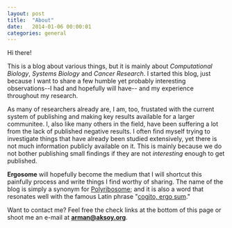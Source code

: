 ```yaml
---
layout: post
title:  "About"
date:   2014-01-06 00:00:01
categories: general 
---
```


Hi there!

This is a blog about various things, but it is mainly about *Computational Biology*, *Systems Biology* and *Cancer Research*.
I started this blog, just because I want to share a few humble yet probably interesting observations--I had and hopefully will have--
and my experience throughout my research.

As many of researchers already are, I am, too, frustated with the current system of publishing and making key results available for a larger communitee.
I, also like many others in the field, have been suffering a lot from the lack of published negative results.
I often find myself trying to investigate things that have already been studied extensively, yet there is not much information publicly available on it.
This is mainly because we do not bother publishing small findings if they are not *interesting* enough to get published.

**Ergosome** will hopefully become the medium that I will shortcut this painfully process and write things I find worthy of sharing.
The name of the blog is simply a synonym for [Polyribosome][wikipoly];
and it is also a word that resonates well with the famous Latin phrase "[cogito, ergo sum][wikicogito]."

Want to contact me? Feel free the check links at the bottom of this page or shoot me an e-mail at **arman@aksoy.org**.

[wikipoly]: https://en.wikipedia.org/wiki/Polysome
[wikicogito]: http://en.wikipedia.org/wiki/Cogito_ergo_sum
